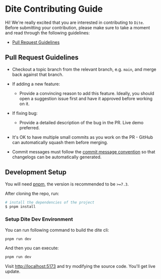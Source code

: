 # Dite Contributing Guide

Hi! We're really excited that you are interested in contributing to `Dite`. Before submitting your contribution, please make sure to take a moment and read through the following guidelines:

- [Pull Request Guidelines](#pull-request-guidelines)

## Pull Request Guidelines

- Checkout a topic branch from the relevant branch, e.g. `main`, and merge back against that branch.

- If adding a new feature:

  - Provide a convincing reason to add this feature. Ideally, you should open a suggestion issue first and have it approved before working on it.

- If fixing bug:

  - Provide a detailed description of the bug in the PR. Live demo preferred.

- It's OK to have multiple small commits as you work on the PR - GitHub can automatically squash them before merging.

- Commit messages must follow the [commit message convention](./commit-convention.md) so that changelogs can be automatically generated.

## Development Setup

You will need [pnpm](https://pnpm.io), the version is recommended to be `>=7.3`.

After cloning the repo, run:

```sh
# install the dependencies of the project
$ pnpm install
```

### Setup Dite Dev Environment

You can run following command to build the dite cli:

```sh
pnpm run dev
```

And then you can execute:

```sh
pnpm run dev
```

Visit <http://localhost:5173> and try modifying the source code. You'll get live update.
